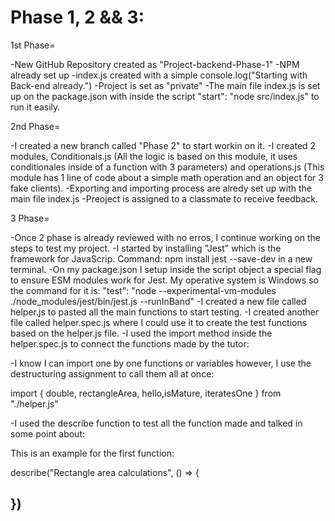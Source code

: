 # **Phase 1, 2 && 3**:

1st Phase=

-New GitHub Repository created as "Project-backend-Phase-1" 
-NPM already set up
-index.js created with a simple console.log("Starting with Back-end already.")
-Project is set as "private"
-The main file index.js is set up on the package.json with inside the script  "start": "node src/index.js" to run it easily.


2nd Phase=

-I created a new branch called "Phase 2" to start workin on it.
-I created 2 modules, Conditionals.js (All the logic is based on this module, it uses conditionales inside of a function with 3 parameters) and operations.js (This module has 1 line of code about a simple math operation and an object for 3 fake clients).
-Exporting and importing process are alredy set up with the main file index.js
-Preoject is assigned to a classmate to receive feedback.

3 Phase=

-Once 2 phase is already reviewed with no erros, I continue working on the steps to test my project.
-I started by installing "Jest" which is the framework for JavaScrip.
Command: npm install jest --save-dev in a new terminal.
-On my package.json I setup inside the script object a special flag to ensure ESM modules work for Jest. My operative system is Windows so the command for it is: "test": "node --experimental-vm-modules ./node_modules/jest/bin/jest.js --runInBand"
-I created a new file called helper.js to pasted all the main functions to start testing. 
-I created another file called helper.spec.js where I could use it to create the test functions based on the helper.js file.
-I used the import method inside the helper.spec.js to connect the functions made by the tutor:

-I know I can import one by one functions or variables however, I use the destructuring assignment to call them all at once:

import { double, rectangleArea, hello,isMature, iteratesOne } from "./helper.js"

-I used the describe function to test all the function made and talked in some point about: 

This is an example for the first function:

describe("Rectangle area calculations", () => {

})
-


